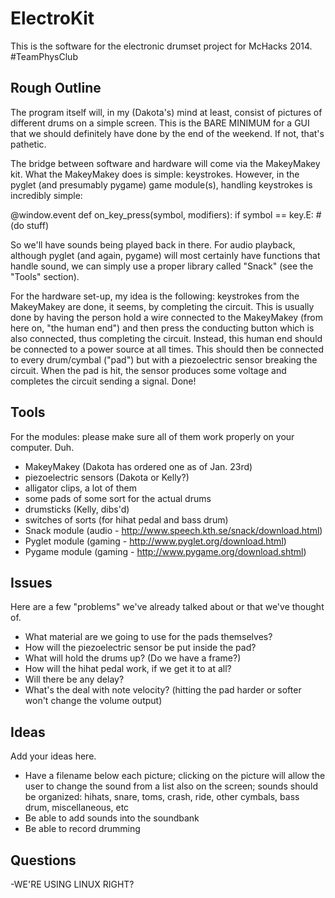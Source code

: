 # ElectroKit

This is the software for the electronic drumset project for McHacks 2014. #TeamPhysClub


## Rough Outline

The program itself will, in my (Dakota's) mind at least, consist of pictures of different drums on a simple screen. This is the BARE MINIMUM for a GUI that we should definitely have done by the end of the weekend. If not, that's pathetic.

The bridge between software and hardware will come via the MakeyMakey kit. What the MakeyMakey does is simple: keystrokes. However, in the pyglet (and presumably pygame) game module(s), handling keystrokes is incredibly simple:

@window.event
def on_key_press(symbol, modifiers):
   if symbol == key.E:
      #(do stuff)

So we'll have sounds being played back in there. For audio playback, although pyglet (and again, pygame) will most certainly have functions that handle sound, we can simply use a proper library called "Snack" (see the "Tools" section).

For the hardware set-up, my idea is the following: keystrokes from the MakeyMakey are done, it seems, by completing the circuit. This is usually done by having the person hold a wire connected to the MakeyMakey (from here on, "the human end") and then press the conducting button which is also connected, thus completing the circuit. Instead, this human end should be connected to a power source at all times. This should then be connected to every drum/cymbal ("pad") but with a piezoelectric sensor breaking the circuit. When the pad is hit, the sensor produces some voltage and completes the circuit sending a signal. Done!


## Tools

For the modules: please make sure all of them work properly on your computer. Duh.

- MakeyMakey (Dakota has ordered one as of Jan. 23rd)
- piezoelectric sensors (Dakota or Kelly?)
- alligator clips, a lot of them
- some pads of some sort for the actual drums
- drumsticks (Kelly, dibs'd)
- switches of sorts (for hihat pedal and bass drum)
- Snack module (audio - http://www.speech.kth.se/snack/download.html)
- Pyglet module (gaming - http://www.pyglet.org/download.html)
- Pygame module (gaming - http://www.pygame.org/download.shtml)


## Issues

Here are a few "problems" we've already talked about or that we've thought of.

- What material are we going to use for the pads themselves?
- How will the piezoelectric sensor be put inside the pad?
- What will hold the drums up? (Do we have a frame?)
- How will the hihat pedal work, if we get it to at all?
- Will there be any delay?
- What's the deal with note velocity? (hitting the pad harder or softer won't change the volume output)


## Ideas

Add your ideas here.
- Have a filename below each picture; clicking on the picture will allow the user to change the sound from a list also on the screen; sounds should be organized: hihats, snare, toms, crash, ride, other cymbals, bass drum, miscellaneous, etc
- Be able to add sounds into the soundbank
- Be able to record drumming

## Questions

-WE'RE USING LINUX RIGHT?
